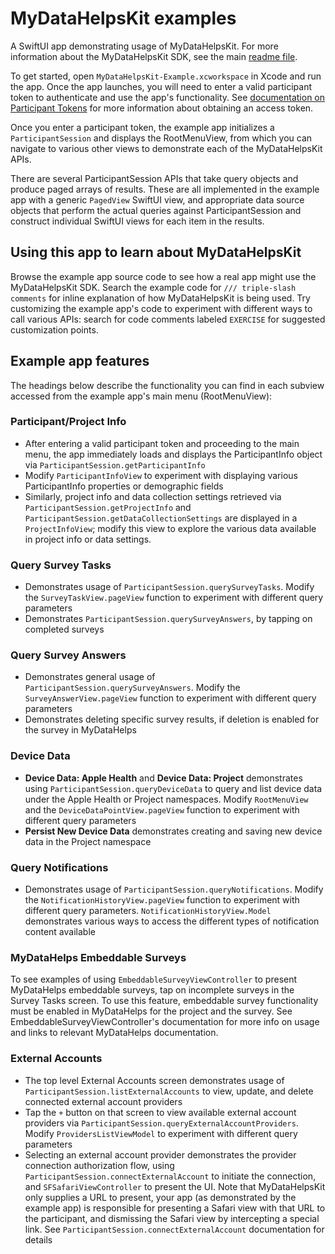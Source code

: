 # MyDataHelpsKit examples

A SwiftUI app demonstrating usage of MyDataHelpsKit. For more information about the MyDataHelpsKit SDK, see the main [readme file](https://github.com/CareEvolution/MyDataHelpsKit-iOS).

To get started, open `MyDataHelpsKit-Example.xcworkspace` in Xcode and run the app. Once the app launches, you will need to enter a valid participant token to authenticate and use the app's functionality. See [documentation on Participant Tokens](https://developer.mydatahelps.org/sdk/participant_tokens.html) for more information about obtaining an access token.

Once you enter a participant token, the example app initializes a `ParticipantSession` and displays the RootMenuView, from which you can navigate to various other views to demonstrate each of the MyDataHelpsKit APIs.

There are several ParticipantSession APIs that take query objects and produce paged arrays of results. These are all implemented in the example app with a generic `PagedView` SwiftUI view, and appropriate data source objects that perform the actual queries against ParticipantSession and construct individual SwiftUI views for each item in the results.

## Using this app to learn about MyDataHelpsKit

Browse the example app source code to see how a real app might use the MyDataHelpsKit SDK. Search the example code for `/// triple-slash comments` for inline explanation of how MyDataHelpsKit is being used. Try customizing the example app's code to experiment with different ways to call various APIs: search for code comments labeled `EXERCISE` for suggested customization points.

## Example app features

The headings below describe the functionality you can find in each subview accessed from the example app's main menu (RootMenuView):

### Participant/Project Info

- After entering a valid participant token and proceeding to the main menu, the app immediately loads and displays the ParticipantInfo object via `ParticipantSession.getParticipantInfo`
- Modify `ParticipantInfoView` to experiment with displaying various ParticipantInfo properties or demographic fields
- Similarly, project info and data collection settings retrieved via `ParticipantSession.getProjectInfo` and `ParticipantSession.getDataCollectionSettings` are displayed in a `ProjectInfoView`; modify this view to explore the various data available in project info or data settings.

### Query Survey Tasks

- Demonstrates usage of `ParticipantSession.querySurveyTasks`. Modify the `SurveyTaskView.pageView` function to experiment with different query parameters
- Demonstrates `ParticipantSession.querySurveyAnswers`, by tapping on completed surveys

### Query Survey Answers

- Demonstrates general usage of `ParticipantSession.querySurveyAnswers`. Modify the `SurveyAnswerView.pageView` function to experiment with different query parameters
- Demonstrates deleting specific survey results, if deletion is enabled for the survey in MyDataHelps

### Device Data

- **Device Data: Apple Health** and **Device Data: Project** demonstrates using `ParticipantSession.queryDeviceData` to query and list device data under the Apple Health or Project namespaces. Modify `RootMenuView` and the `DeviceDataPointView.pageView` function to experiment with different query parameters
- **Persist New Device Data** demonstrates creating and saving new device data in the Project namespace

### Query Notifications

- Demonstrates usage of `ParticipantSession.queryNotifications`. Modify the `NotificationHistoryView.pageView` function to experiment with different query parameters. `NotificationHistoryView.Model` demonstrates various ways to access the different types of notification content available

### MyDataHelps Embeddable Surveys

To see examples of using `EmbeddableSurveyViewController` to present MyDataHelps embeddable surveys, tap on incomplete surveys in the Survey Tasks screen. To use this feature, embeddable survey functionality must be enabled in MyDataHelps for the project and the survey. See EmbeddableSurveyViewController's documentation for more info on usage and links to relevant MyDataHelps documentation.

### External Accounts

- The top level External Accounts screen demonstrates usage of `ParticipantSession.listExternalAccounts` to view, update, and delete connected external account providers
- Tap the `+` button on that screen to view available external account providers via `ParticipantSession.queryExternalAccountProviders`. Modify `ProvidersListViewModel` to experiment with different query parameters
- Selecting an external account provider demonstrates the provider connection authorization flow, using `ParticipantSession.connectExternalAccount` to initiate the connection, and `SFSafariViewController` to present the UI. Note that MyDataHelpsKit only supplies a URL to present, your app (as demonstrated by the example app) is responsible for presenting a Safari view with that URL to the participant, and dismissing the Safari view by intercepting a special link. See `ParticipantSession.connectExternalAccount` documentation for details
